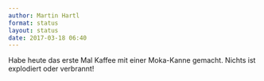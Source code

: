 ```yaml
---
author: Martin Hartl
format: status
layout: status
date: 2017-03-18 06:40
---
```

Habe heute das erste Mal Kaffee mit einer Moka-Kanne gemacht. Nichts ist explodiert oder verbrannt!